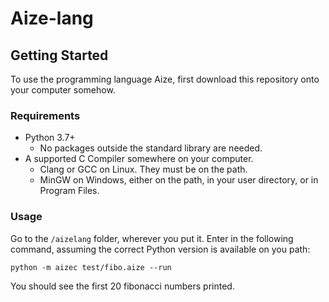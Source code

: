 # Aize-lang

## Getting Started
To use the programming language Aize, first download this repository onto your computer somehow.

### Requirements
* Python 3.7+
    * No packages outside the standard library are needed.
* A supported C Compiler somewhere on your computer.
    * Clang or GCC on Linux. They must be on the path.
    * MinGW on Windows, either on the path, in your user directory, or in Program Files.
 
### Usage
Go to the `/aizelang` folder, wherever you put it.
Enter in the following command, assuming the correct Python version is available on you path:
```commandline
python -m aizec test/fibo.aize --run
```
You should see the first 20 fibonacci numbers printed.
